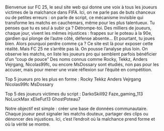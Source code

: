 Bienvenue sur FC 25, le seul site web qui donne une voix à tous les joueurs victimes de la malchance dans FIFA. Ici, on ne parle pas de buts chanceux ou de petites erreurs : on parle de script, ce mécanisme invisible qui transforme les matchs en cauchemars, même pour les plus talentueux.
Tu penses que tu es seul à subir ça ? Détrompe-toi.
Des milliers de joueurs, chaque jour, vivent les mêmes injustices : frappes sur le poteau à la 90e, gardien qui plonge de l’autre côté, défense absente… Et pourtant, tu joues bien. Alors pourquoi perdre comme ça ? Ce site est là pour exposer cette réalité.
Mais FC 25 ne s’arrête pas là. On pousse l’analyse plus loin. On observe les matchs, on liste les joueurs pro qui semblent parfois bénéficier d’un “coup de pouce”
Des noms connus comme Rocky, Tekkz, Anders Vejrgang, Nicolas99fc, ou encore MsDossary sont étudiés, non pas pour les accuser, mais pour mener une vraie réflexion sur l’équité en compétition.

Top 5 joueurs pro les plus en forme :
Rocky
Tekkz
Anders Vejrgang
Nicolas99fc
MsDossary

Top 5 des joueurs victimes du script :
DarkoSkill92
Faze_gaming_113
NoLuckMax
xElieFut13
GhostPoteau7

Notre objectif est simple : créer une base de données communautaire. Chaque joueur peut signaler les matchs douteux, partager des clips ou dénoncer des injustices. Ici, c’est l’endroit où la malchance prend forme et où la vérité se montre.
